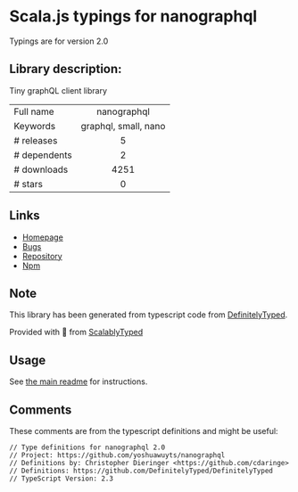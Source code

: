 
# Scala.js typings for nanographql

Typings are for version 2.0

## Library description:
Tiny graphQL client library

|                    |                 |
| ------------------ | :-------------: |
| Full name          | nanographql |
| Keywords           | graphql, small, nano |
| # releases         | 5 |
| # dependents       | 2 |
| # downloads        | 4251 |
| # stars            | 0 |

## Links
- [Homepage](https://github.com/yoshuawuyts/nanographql#readme)
- [Bugs](https://github.com/yoshuawuyts/nanographql/issues)
- [Repository](https://github.com/yoshuawuyts/nanographql)
- [Npm](https://www.npmjs.com/package/nanographql)
    


## Note
This library has been generated from typescript code from [DefinitelyTyped](https://definitelytyped.org).

Provided with :purple_heart: from [ScalablyTyped](https://github.com/oyvindberg/ScalablyTyped)

## Usage
See [the main readme](../../readme.md) for instructions.

## Comments

These comments are from the typescript definitions and might be useful:
```
// Type definitions for nanographql 2.0
// Project: https://github.com/yoshuawuyts/nanographql
// Definitions by: Christopher Dieringer <https://github.com/cdaringe>
// Definitions: https://github.com/DefinitelyTyped/DefinitelyTyped
// TypeScript Version: 2.3

```

